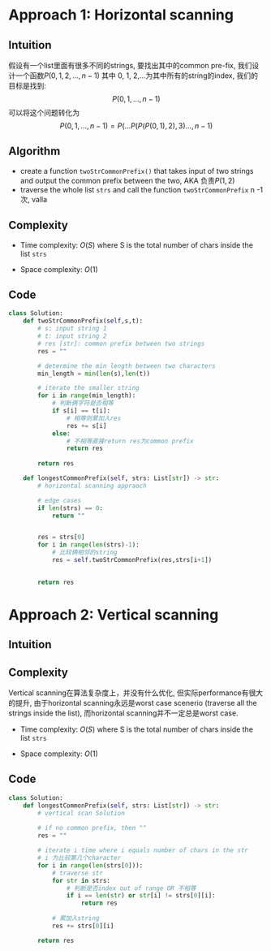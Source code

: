 # Approach 1: Horizontal scanning
<!-- Describe your approach to solving the problem. -->

## Intuition
<!-- Describe your first thoughts on how to solve this problem. -->
假设有一个list里面有很多不同的strings, 要找出其中的common pre-fix, 我们设计一个函数$P(0,1,2,\dots,n-1)$ 其中 0, 1, 2,$\dots$为其中所有的string的index, 我们的目标是找到:
$$
P(0,1,\dots,n-1)
$$
可以将这个问题转化为
$$
P(0,1,\dots,n-1) = P(\dots P(P(P(0,1),2),3)\dots,n-1)
$$


## Algorithm

- create a function `twoStrCommonPrefix()` that takes input of two strings and output the common prefix between the two, AKA 负责$P(1,2)$
- traverse the whole list `strs` and call the function `twoStrCommonPrefix` n -1次, valla 

## Complexity
- Time complexity: $O(S)$ where S is the total number of chars inside the list `strs` 
<!-- Add your time complexity here, e.g. $$O(n)$$ -->

- Space complexity: $O(1)$
<!-- Add your space complexity here, e.g. $$O(n)$$ -->

## Code
```python
class Solution:
    def twoStrCommonPrefix(self,s,t):
        # s: input string 1
        # t: input string 2
        # res [str]: common prefix between two strings
        res = ""

        # determine the min length between two characters
        min_length = min(len(s),len(t))

        # iterate the smaller string
        for i in range(min_length):
            # 判断俩字符是否相等
            if s[i] == t[i]:
                # 相等则累加入res
                res += s[i]
            else:
                # 不相等直接return res为common prefix 
                return res
        
        return res

    def longestCommonPrefix(self, strs: List[str]) -> str:
        # horizontal scanning appraoch

        # edge cases
        if len(strs) == 0:
            return ""


        res = strs[0]
        for i in range(len(strs)-1):
            # 比较俩相邻的string
            res = self.twoStrCommonPrefix(res,strs[i+1])

        
        return res


```

# Approach 2: Vertical scanning
<!-- Describe your approach to solving the problem. -->


## Intuition
<!-- Describe your first thoughts on how to solve this problem. -->

## Complexity
Vertical scanning在算法复杂度上，并没有什么优化, 但实际performance有很大的提升, 由于horizontal scanning永远是worst case scenerio (traverse all the strings inside the list), 而horizontal scanning并不一定总是worst case.

- Time complexity: $O(S)$ where S is the total number of chars inside the list `strs` 
<!-- Add your time complexity here, e.g. $$O(n)$$ -->

- Space complexity: $O(1)$
<!-- Add your space complexity here, e.g. $$O(n)$$ -->

## Code
```python
class Solution:
    def longestCommonPrefix(self, strs: List[str]) -> str:
        # vertical scan Solution
        
        # if no common prefix, then ""
        res = ""

        # iterate i time where i equals number of chars in the str
        # i 为比较第几个character
        for i in range(len(strs[0])):
            # traverse str
            for str in strs:
                # 判断是否index out of range OR 不相等
                if i == len(str) or str[i] != strs[0][i]:
                    return res
            
            # 累加入string
            res += strs[0][i]

        return res
```